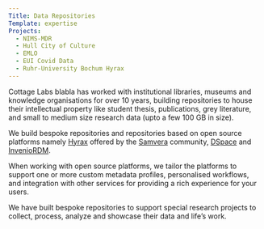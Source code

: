 ```yaml
---
Title: Data Repositories
Template: expertise
Projects: 
  - NIMS-MDR
  - Hull City of Culture
  - EMLO
  - EUI Covid Data
  - Ruhr-University Bochum Hyrax
---
```



Cottage Labs blabla has worked with institutional libraries, museums and knowledge organisations for over 10 years, building repositories to house their intellectual property like student thesis, publications, grey literature, and small to medium size research data (upto a few 100 GB in size).

We build bespoke repositories and  repositories based on open source platforms namely [Hyrax](https://hyrax.samvera.org/) offered by the [Samvera](https://samvera.org/) community, [DSpace](https://dspace.lyrasis.org/) and [InvenioRDM](https://invenio-software.org/products/rdm/).

When working with open source platforms, we tailor the platforms to support one or more custom metadata profiles, personalised workflows, and integration with other services for providing a rich experience for your users.

We have built bespoke repositories to support special research projects to collect, process, analyze and showcase their data and life’s work.